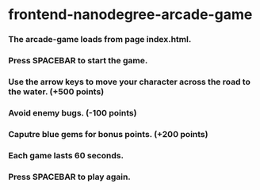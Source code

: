frontend-nanodegree-arcade-game
===============================

### The arcade-game loads from page index.html.

### Press SPACEBAR to start the game.

### Use the arrow keys to move your character across the road to the water. (+500 points)

### Avoid enemy bugs. (-100 points)

### Caputre blue gems for bonus points. (+200 points)

### Each game lasts 60 seconds.

### Press SPACEBAR to play again.
